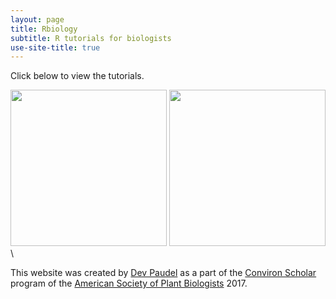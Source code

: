 ```yaml
---
layout: page
title: Rbiology
subtitle: R tutorials for biologists
use-site-title: true
---
```

<head>
  <!-- Global site tag (gtag.js) - Google Analytics -->
<script async src="https://www.googletagmanager.com/gtag/js?id=UA-38424446-2"></script>
<script>
  window.dataLayer = window.dataLayer || [];
  function gtag(){dataLayer.push(arguments);}
  gtag('js', new Date());

  gtag('config', 'UA-38424446-2');
</script>
</head>

<p style="text-align:center;">

Click below to view the tutorials.

<a href="rtutorials"><img src="https://rbiology.github.io/rbiologyimages/img1_statistics.PNG" align="bottom" width="250" ></a>
<a href="popgentutorials"><img src="https://rbiology.github.io/rbiologyimages/img2_popgen.PNG" align="bottom" width="250" ></a>\

</p>

This website was created by [Dev Paudel](https://dpaudel.github.io/) as a part of the [Conviron Scholar](https://aspb.org/awards-funding/aspb-awards/aspb-conviron-scholars-program/) program of the [American Society of Plant Biologists](https://aspb.org/) 2017.

